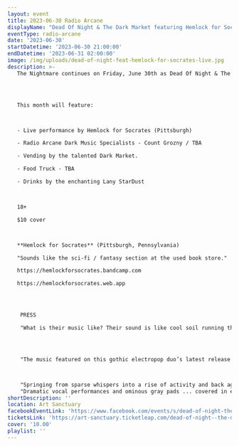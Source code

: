```yaml
---
layout: event
title: 2023-06-30 Radio Arcane
displayName: "Dead Of Night & The Dark Market featuring Hemlock for Socrates"
eventType: radio-arcane
date: '2023-06-30'
startDatetime: '2023-06-30 21:00:00'
endDatetime: '2023-06-31 02:00:00'
image: /img/uploads/dead-of-night-feat-hemlock-for-socrates-live.jpg
description: >-
   The Nightmare continues on Friday, June 30th as Dead Of Night & The Dark Market keep up the monthly grind of dark eclectic music. Come out and help keep the dancefloor barely alive as we celebrate the glum drudgery of our dreadful existence.




   This month will feature:



   - Live performance by Hemlock for Socrates (Pittsburgh)

   - Radio Arcane Dark Music Specialists - Count Grozny / TBA

   - Vending by the talented Dark Market.

   - Food Truck - TBA

   - Drinks by the enchanting Lany StarDust



   18+

   $10 cover



   **Hemlock for Socrates** (Pittsburgh, Pennsylvania)

   "Sounds like the sci-fi / fantasy section at the used book store."

   https://hemlockforsocrates.bandcamp.com

   https://hemlockforsocrates.web.app




    PRESS

    "What is their music like? Their sound is like cool soil running through your fingers. It’s the zap on the tip of your tongue gently touched against a battery. It’s braving the bitter wilderness with a bow in hand, that shoots laser beams" - First Angel Media




    "The music featured on this gothic electropop duo’s latest release could soundtrack an immersive haunted house video game. “Hit the Bottom” alternates dramatically between loud and soft, the dynamic shifts tied together with emotive singing and menacing synth pulses." - Bored In Pittsburgh



    "Springing from sparse whispers into a rise of activity and back again ... vocals interacting with an unusual beat and shadowy, erupting guitar" - Skull Valley
    "Dramatic vocal performances and ominous gray pads ... covered in existential dread" - Divide and Conquer.
shortDescription: ''
location: Art Sanctuary
facebookEventLink: 'https://www.facebook.com/events/s/dead-of-night-the-dark-market-/6115009058614803'
ticketsLink: 'https://art-sanctuary.ticketleap.com/dead-of-night--the-dark-market-feat-hemlock-for-socrates'
cover: '10.00'
playlist: ''
---
```

